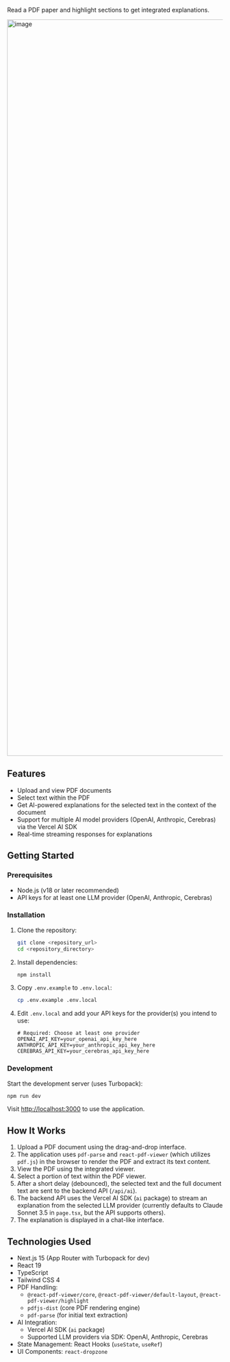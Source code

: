 Read a PDF paper and highlight sections to get integrated explanations.

<img width="1718" alt="image" src="https://github.com/user-attachments/assets/e2959d4b-a254-4e2e-83f9-d8a2d9d31da4" />


## Features

- Upload and view PDF documents
- Select text within the PDF
- Get AI-powered explanations for the selected text in the context of the document
- Support for multiple AI model providers (OpenAI, Anthropic, Cerebras) via the Vercel AI SDK
- Real-time streaming responses for explanations

## Getting Started

### Prerequisites

- Node.js (v18 or later recommended)
- API keys for at least one LLM provider (OpenAI, Anthropic, Cerebras)

### Installation

1.  Clone the repository:
    ```bash
    git clone <repository_url>
    cd <repository_directory>
    ```
2.  Install dependencies:
    ```bash
    npm install
    ```
3.  Copy `.env.example` to `.env.local`:
    ```bash
    cp .env.example .env.local
    ```
4.  Edit `.env.local` and add your API keys for the provider(s) you intend to use:
    ```
    # Required: Choose at least one provider
    OPENAI_API_KEY=your_openai_api_key_here
    ANTHROPIC_API_KEY=your_anthropic_api_key_here
    CEREBRAS_API_KEY=your_cerebras_api_key_here
    ```

### Development

Start the development server (uses Turbopack):

```bash
npm run dev
```

Visit [http://localhost:3000](http://localhost:3000) to use the application.

## How It Works

1.  Upload a PDF document using the drag-and-drop interface.
2.  The application uses `pdf-parse` and `react-pdf-viewer` (which utilizes `pdf.js`) in the browser to render the PDF and extract its text content.
3.  View the PDF using the integrated viewer.
4.  Select a portion of text within the PDF viewer.
5.  After a short delay (debounced), the selected text and the full document text are sent to the backend API (`/api/ai`).
6.  The backend API uses the Vercel AI SDK (`ai` package) to stream an explanation from the selected LLM provider (currently defaults to Claude Sonnet 3.5 in `page.tsx`, but the API supports others).
7.  The explanation is displayed in a chat-like interface.

## Technologies Used

- Next.js 15 (App Router with Turbopack for dev)
- React 19
- TypeScript
- Tailwind CSS 4
- PDF Handling:
  - `@react-pdf-viewer/core`, `@react-pdf-viewer/default-layout`, `@react-pdf-viewer/highlight`
  - `pdfjs-dist` (core PDF rendering engine)
  - `pdf-parse` (for initial text extraction)
- AI Integration:
  - Vercel AI SDK (`ai` package)
  - Supported LLM providers via SDK: OpenAI, Anthropic, Cerebras
- State Management: React Hooks (`useState`, `useRef`)
- UI Components: `react-dropzone`
